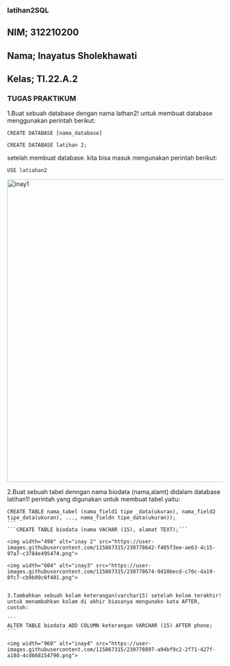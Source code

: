 ### latihan2SQL
## NIM; 312210200
## Nama; Inayatus Sholekhawati
## Kelas; TI.22.A.2

### TUGAS PRAKTIKUM
1.Buat sebuah database dengan nama lathan2!
untuk membuat database menggunakan perintah berikut:

```
CREATE DATABASE [nama_database]
```

```
CREATE DATABASE latihan 2;
```

setelah membuat database. kita bisa masuk mengunakan perintah berikut:

```
USE latiahan2
```

<img width="707" alt="inay1" src="https://user-images.githubusercontent.com/115867315/230777922-cab84edf-2c03-4870-ab7f-7edf12992e4d.png">


2.Buat sebuah tabel denngan nama biodata (nama,alamt) didalam database latihan1!
perintah yang digunakan untuk membuat tabel yaitu:

````
CREATE TABLE nama_tabel (nama_field1 tipe _data(ukuran), nama_field2 tipe_data(ukuran), ..., nama_fieldn tipe_data(ukuran));
```
```CREATE TABLE biodata (nama VACHAR (15), alamat TEXT);```

<img width="498" alt="inay 2" src="https://user-images.githubusercontent.com/115867315/230778642-f405f3ee-ae63-4c15-97a7-c3784e495474.png">

<img width="604" alt="inay3" src="https://user-images.githubusercontent.com/115867315/230778674-9d10becd-c70c-4a19-8fc7-cb9b09c6f401.png">


3.Tambahkan sebuah kolam keterangan(varchar15) setelah kolom terakhir!
untuk menambahkan kolam di akhir biasanya mengunakn kata AFTER, contoh:

```
ALTER TABLE biodata ADD COLUMN keterangan VARCHAR (15) AFTER phone;
```

<img width="960" alt="inay4" src="https://user-images.githubusercontent.com/115867315/230778897-a94bf9c2-2f71-427f-a18d-4cd668154790.png">
